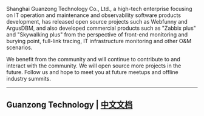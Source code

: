 Shanghai Guanzong Technology Co., Ltd., a high-tech enterprise focusing on IT operation and maintenance and observability software products development, has released open source projects such as Webfunny and ArgusDBM, and also developed commercial products such as "Zabbix plus" and "Skywalking plus" from the perspective of front-end monitoring and burying point, full-link tracing, IT infrastructure monitoring and other O&M scenarios.

We benefit from the community and will continue to contribute to and interact with the community. We will open source more projects in the future. Follow us and hope to meet you at future meetups and offline industry summits.

----

## Guanzong Technology | [中文文档](README_CN.md)
